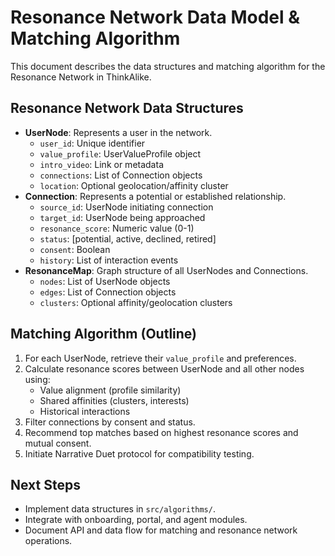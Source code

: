 # Resonance Network Data Model & Matching Algorithm

This document describes the data structures and matching algorithm for the Resonance Network in ThinkAlike.

## Resonance Network Data Structures
- **UserNode**: Represents a user in the network.
    - `user_id`: Unique identifier
    - `value_profile`: UserValueProfile object
    - `intro_video`: Link or metadata
    - `connections`: List of Connection objects
    - `location`: Optional geolocation/affinity cluster
- **Connection**: Represents a potential or established relationship.
    - `source_id`: UserNode initiating connection
    - `target_id`: UserNode being approached
    - `resonance_score`: Numeric value (0-1)
    - `status`: [potential, active, declined, retired]
    - `consent`: Boolean
    - `history`: List of interaction events
- **ResonanceMap**: Graph structure of all UserNodes and Connections.
    - `nodes`: List of UserNode objects
    - `edges`: List of Connection objects
    - `clusters`: Optional affinity/geolocation clusters

## Matching Algorithm (Outline)
1. For each UserNode, retrieve their `value_profile` and preferences.
2. Calculate resonance scores between UserNode and all other nodes using:
    - Value alignment (profile similarity)
    - Shared affinities (clusters, interests)
    - Historical interactions
3. Filter connections by consent and status.
4. Recommend top matches based on highest resonance scores and mutual consent.
5. Initiate Narrative Duet protocol for compatibility testing.

## Next Steps
- Implement data structures in `src/algorithms/`.
- Integrate with onboarding, portal, and agent modules.
- Document API and data flow for matching and resonance network operations.
